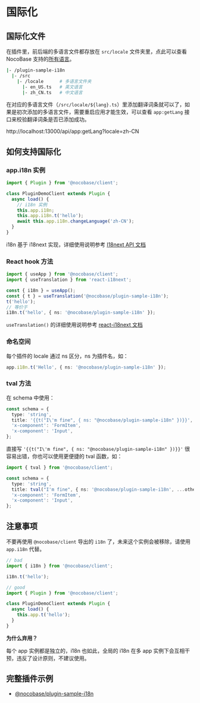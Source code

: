 # 国际化

## 国际化文件

在插件里，前后端的多语言文件都存放在 `src/locale` 文件夹里，点此可以查看 NocoBase 支持的[所有语言](#)。

```bash
|- /plugin-sample-i18n
  |- /src
    |- /locale      # 多语言文件夹
      |- en_US.ts   # 英文语言
      |- zh_CN.ts   # 中文语言
```

在对应的多语言文件（`/src/locale/${lang}.ts`）里添加翻译词条就可以了，如果是初次添加的多语言文件，需要重启应用才能生效，可以查看 `app:getLang` 接口来校验翻译词条是否已添加成功。

http://localhost:13000/api/app:getLang?locale=zh-CN

## 如何支持国际化

### app.i18n 实例

```ts
import { Plugin } from '@nocobase/client';

class PluginDemoClient extends Plugin {
  async load() {
    // i18n 实例
    this.app.i18n;
    this.app.i18n.t('hello');
    await this.app.i18n.changeLanguage('zh-CN');
  }
}
```

i18n 基于 i18next 实现，详细使用说明参考 [I18next API 文档](https://www.i18next.com/overview/api)

### React hook 方法

```ts
import { useApp } from '@nocobase/client';
import { useTranslation } from 'react-i18next';

const { i18n } = useApp();
const { t } = useTranslation('@nocobase/plugin-sample-i18n');
t('hello');
// 等价于
i18n.t('hello', { ns: '@nocobase/plugin-sample-i18n' });
```

`useTranslation()` 的详细使用说明参考 [react-i18next 文档](https://react.i18next.com/)

### 命名空间

每个插件的 locale 通过 ns 区分，ns 为插件名，如：

```ts
app.i18n.t('Hello', { ns: '@nocobase/plugin-sample-i18n' });
```

### tval 方法

在 schema 中使用：

```ts
const schema = {
  type: 'string',
  title: '{{t("I\'m fine", { ns: "@nocobase/plugin-sample-i18n" })}}',
  'x-component': 'FormItem',
  'x-component': 'Input',
};
```

直接写 `'{{t("I\'m fine", { ns: "@nocobase/plugin-sample-i18n" })}}'` 很容易出错，你也可以使用更便捷的 tval 函数，如：

```ts
import { tval } from '@nocobase/client';

const schema = {
  type: 'string',
  title: tval("I'm fine", { ns: '@nocobase/plugin-sample-i18n', ...others }),
  'x-component': 'FormItem',
  'x-component': 'Input',
};
```

## 注意事项

不要再使用 `@nocobase/client` 导出的 `i18n` 了，未来这个实例会被移除，请使用 `app.i18n` 代替。

```ts
// bad
import { i18n } from '@nocobase/client';

i18n.t('hello');

// good
import { Plugin } from '@nocobase/client';

class PluginDemoClient extends Plugin {
  async load() {
    this.app.t('hello');
  }
}
```

**为什么弃用？**

每个 app 实例都是独立的，i18n 也如此，全局的 i18n 在多 app 实例下会互相干预，违反了设计原则，不建议使用。

## 完整插件示例

- [@nocobase/plugin-sample-i18n](#)
